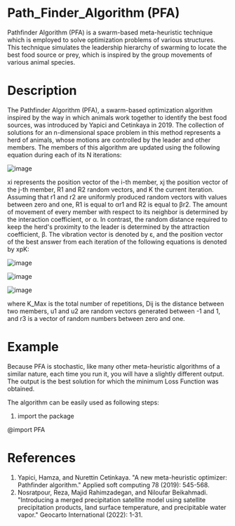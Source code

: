 # Path_Finder_Algorithm (PFA)
Pathfinder Algorithm (PFA) is a swarm-based meta-heuristic technique which is employed to solve optimization problems of various structures. This technique simulates the leadership hierarchy of swarming to locate the best food source or prey, which is inspired by the group movements of various animal species.

# Description
The Pathfinder Algorithm (PFA), a swarm-based optimization algorithm inspired by the way in which animals work together to identify the best food sources, was introduced by Yapici and Cetinkaya in 2019. The collection of solutions for an n-dimensional space problem in this method represents a herd of animals, whose motions are controlled by the leader and other members. The members of this algorithm are updated using the following equation during each of its N iterations: 

 ![image](https://user-images.githubusercontent.com/93834390/218518989-779f71fb-c341-45d6-a811-80845d7f8dce.png)
 
 
xi represents the position vector of the i-th member, xj the position vector of the j-th member, R1 and R2 random vectors, and K the current iteration. Assuming that r1 and r2 are uniformly produced random vectors with values between zero and one, R1 is equal to αr1 and R2 is equal to βr2. The amount of movement of every member with respect to its neighbor is determined by the interaction coefficient, or α. In contrast, the random distance required to keep the herd's proximity to the leader is determined by the attraction coefficient, β. The vibration vector is denoted by ε, and the position vector of the best answer from each iteration of the following equations is denoted by xpK: 

![image](https://user-images.githubusercontent.com/93834390/218519448-c47daa63-3ea1-43e1-9ab8-27c1b5bb6f76.png)

![image](https://user-images.githubusercontent.com/93834390/218519501-4fc15738-db60-4c4b-aa7e-66dc1f74db08.png)

![image](https://user-images.githubusercontent.com/93834390/218519576-42c72fc9-3e4d-4573-9665-c272f505d96e.png)

where K_Max is the total number of repetitions, Dij is the distance between two members, u1 and u2 are random vectors generated between -1 and 1, and r3 is a vector of random numbers between zero and one.

# Example
Because PFA is stochastic, like many other meta-heuristic algorithms of a similar nature, each time you run it, you will have a slightly different output. The output is the best solution for which the minimum Loss Function was obtained.

The algorithm can be easily used as following steps:

1) import the package

@import PFA




# References
1. Yapici, Hamza, and Nurettin Cetinkaya. "A new meta-heuristic optimizer: Pathfinder algorithm." Applied soft computing 78 (2019): 545-568.
2. Nosratpour, Reza, Majid Rahimzadegan, and Niloufar Beikahmadi. "Introducing a merged precipitation satellite model using satellite precipitation products, land surface temperature, and precipitable water vapor." Geocarto International (2022): 1-31.






